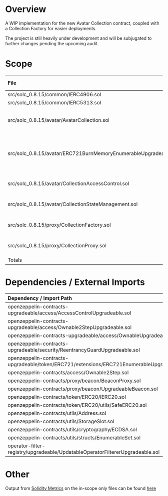 # Overview

A WIP implementation for the new Avatar Collection contract, coupled with a Collection Factory for easier deployments.

The project is still heavily under development and will be subjugated to further changes pending the upcoming audit.

# Scope

| File | Type | Lines | SLOC | Comment Lines | Line Coverage | Purpose |
|:-|:-|:-|:-|:-|:-|:-:|
| src/solc_0.8.15/common/IERC4906.sol | Interface | 17 | 5 | 8 |  - | IERC4906 Interface | 
| src/solc_0.8.15/common/IERC5313.sol | Interface | 21 | 3 | 14 |  - | IERC5313 Interface |
| src/solc_0.8.15/avatar/AvatarCollection.sol | Contract | 728 | 303 | 260 | 0% | The new Avatar Collection contract. Will be used as the default implementation in the beacon proxy pattern | 
| src/solc_0.8.15/avatar/ERC721BurnMemoryEnumerableUpgradeable.sol | Contract | 81 | 28 | 39 | 0%  | ERC721EnumerableUpgradeable extension that supports storing information about *who burned what token* to be used more easily off-chain then replying only on Events |
| src/solc_0.8.15/avatar/CollectionAccessControl.sol | Abstract | 152 | 61 | 60 | 0% | Hybrid Owner + Role access control management for collections |
| src/solc_0.8.15/avatar/CollectionStateManagement.sol | Contract | 64 | 21 | 36 | 0% | State management for collections (marketing minting, public minting, etc) |
| src/solc_0.8.15/proxy/CollectionFactory.sol | Contract | 476 | 156 | 200 | 62.16% | Deployer factory for collection proxies and beacon contracts, main deployment code |
| src/solc_0.8.15/proxy/CollectionProxy.sol | Contract | 82 | 24 | 49 | 42.86% | BeaconProxy extension that supports changing beacon by an admin |
| Totals | - | 1621 | 601 | 666 |   |   |


# Dependencies / External Imports

| Dependency / Import Path |	Count |
|:-|:-:|
|openzeppelin-contracts-upgradeable/access/AccessControlUpgradeable.sol | 2 |
|openzeppelin-contracts-upgradeable/access/Ownable2StepUpgradeable.sol | 1 |
|openzeppelin-contracts-upgradeable/access/OwnableUpgradeable.sol | 2 |
|openzeppelin-contracts-upgradeable/security/ReentrancyGuardUpgradeable.sol | 1 |
|openzeppelin-contracts-upgradeable/token/ERC721/extensions/ERC721EnumerableUpgradeable.sol | 1 |
|openzeppelin-contracts/access/Ownable2Step.sol | 1 |
|openzeppelin-contracts/proxy/beacon/BeaconProxy.sol | 1 |
|openzeppelin-contracts/proxy/beacon/UpgradeableBeacon.sol | 1 |
|openzeppelin-contracts/token/ERC20/IERC20.sol | 1 |
|openzeppelin-contracts/token/ERC20/utils/SafeERC20.sol | 1 |
|openzeppelin-contracts/utils/Address.sol | 2 |
|openzeppelin-contracts/utils/StorageSlot.sol | 1 |
|openzeppelin-contracts/utils/cryptography/ECDSA.sol | 1 |
|openzeppelin-contracts/utils/structs/EnumerableSet.sol | 1 |
|operator-filter-registry/upgradeable/UpdatableOperatorFiltererUpgradeable.sol | 1 |


# Other

Output from [Solidity Metrics](https://marketplace.visualstudio.com/items?itemName=tintinweb.solidity-metrics) on the in-scope only files can be found [here](solidity-metrics.html)
